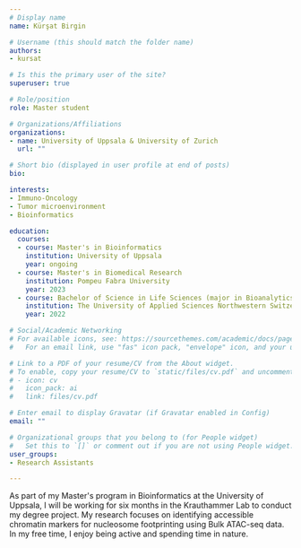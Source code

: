 ```yaml
---
# Display name
name: Kürşat Birgin

# Username (this should match the folder name)
authors:
- kursat

# Is this the primary user of the site?
superuser: true

# Role/position
role: Master student

# Organizations/Affiliations
organizations:
- name: University of Uppsala & University of Zurich
  url: ""

# Short bio (displayed in user profile at end of posts)
bio: 

interests:
- Immuno-Oncology 
- Tumor microenvironment
- Bioinformatics

education:
  courses:
  - course: Master's in Bioinformatics 
    institution: University of Uppsala
    year: ongoing
  - course: Master's in Biomedical Research          
    institution: Pompeu Fabra University
    year: 2023
  - course: Bachelor of Science in Life Sciences (major in Bioanalytics and Cell biology)
    institution: The University of Applied Sciences Northwestern Switzerland FHNW
    year: 2022

# Social/Academic Networking
# For available icons, see: https://sourcethemes.com/academic/docs/page-builder/#icons
#   For an email link, use "fas" icon pack, "envelope" icon, and your uzh email up to before the '@'.

# Link to a PDF of your resume/CV from the About widget.
# To enable, copy your resume/CV to `static/files/cv.pdf` and uncomment the lines below.
# - icon: cv
#   icon_pack: ai
#   link: files/cv.pdf

# Enter email to display Gravatar (if Gravatar enabled in Config)
email: ""

# Organizational groups that you belong to (for People widget)
#   Set this to `[]` or comment out if you are not using People widget.
user_groups:
- Research Assistants

---
```

  
As part of my Master's program in Bioinformatics at the University of Uppsala, I will be working for six months in the 
Krauthammer Lab to conduct my degree project. My research focuses on identifying accessible chromatin markers for nucleosome 
footprinting using Bulk ATAC-seq data. In my free time, I enjoy being active and spending time in nature.


